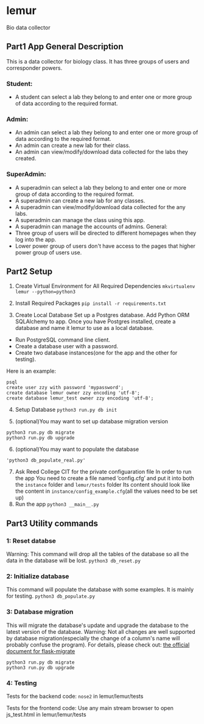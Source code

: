 # lemur
Bio data collector

## Part1 App General Description
This is a data collector for biology class.
It has three groups of users and corresponder powers. 
### Student: 
* A student can select a lab they belong to and enter one or more group of data according to the required format. 

### Admin:
* An admin can select a lab they belong to and enter one or more group of data according to the required format.
* An admin can create a new lab for their class.
* An admin can view/modify/download data collected for the labs they created.

### SuperAdmin:
* A superadmin can select a lab they belong to and enter one or more group of data according to the required format.
* A superadmin can create a new lab for any classes.
* A superadmin can view/modify/download data collected for the any labs.
* A superadmin can manage the class using this app.
* A superadmin can manage the accounts of admins.
General:
* Three group of users will be directed to different homepages when they log into the app. 
* Lower power group of users don't have access to the pages that higher power group of users use. 


## Part2 Setup
1. Create Virtual Environment for All Required Dependencies
` mkvirtualenv lemur --python=python3 `

2. Install Required Packages
` pip install -r requirements.txt `

3. Create Local Database
Set up a Postgres database. Add Python ORM SQLAlchemy to app. Once you have Postgres installed, create a database and name it lemur to use as a local database. 
* Run PostgreSQL command line client.
* Create a database user with a password.
* Create two database instances(one for the app and the other for testing).

Here is an example:

```
psql
create user zzy with password 'mypassword';
create database lemur owner zzy encoding 'utf-8'; 
create database lemur_test owner zzy encoding 'utf-8'; 
```

4. Setup Database
` python3 run.py db init `

5. (optional)You may want to set up database migration version
```
python3 run.py db migrate
python3 run.py db upgrade
```

6. (optional)You may want to populate the database

` 'python3 db_populate_real.py' `

7. Ask Reed College CIT for the private configuaration file
In order to run the app
You need to create a file named ’config.cfg’ and put it into both the ` instance ` folder and ` lemur/tests ` folder
Its content should look like the content in `instance/config_example.cfg`(all the values need to be set up)
8. Run the app `python3 __main__.py`


## Part3 Utility commands
### 1: Reset databse
Warning: This command will drop all the tables of the database so all the data in the database will be lost.
` python3 db_reset.py `
### 2: Initialize database
This command will populate the database with some examples. It is mainly for testing.
` python3 db_populate.py `
### 3: Database migration
This will migrate the database's update and upgrade the database to the latest version of the database.
Warning: Not all changes are well supported by database migration(especially the change of a column's name will probably confuse the program). For details, please check out: [the official document for flask-migrate](http://flask-migrate.readthedocs.io/en/latest/)
```
python3 run.py db migrate
python3 run.py db upgrade
```
### 4: Testing
Tests for the backend code: ` nose2 ` in lemur/lemur/tests

Tests for the frontend code: Use any main stream browser to open js_test.html in lemur/lemur/tests


